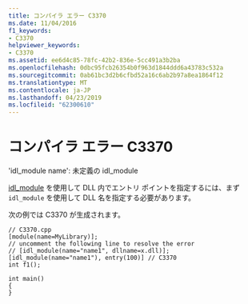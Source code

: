 ```yaml
---
title: コンパイラ エラー C3370
ms.date: 11/04/2016
f1_keywords:
- C3370
helpviewer_keywords:
- C3370
ms.assetid: ee6d4c85-78fc-42b2-836e-5cc491a3b2ba
ms.openlocfilehash: 0dbc95fcb26354b0f963d1844ddd6a43783c532a
ms.sourcegitcommit: 0ab61bc3d2b6cfbd52a16c6ab2b97a8ea1864f12
ms.translationtype: MT
ms.contentlocale: ja-JP
ms.lasthandoff: 04/23/2019
ms.locfileid: "62300610"
---
```

# <a name="compiler-error-c3370"></a>コンパイラ エラー C3370

'idl_module name': 未定義の idl_module

[idl_module](../../windows/idl-module.md) を使用して DLL 内でエントリ ポイントを指定するには、まず `idl_module` を使用して DLL 名を指定する必要があります。

次の例では C3370 が生成されます。

```
// C3370.cpp
[module(name=MyLibrary)];
// uncomment the following line to resolve the error
// [idl_module(name="name1", dllname=x.dll)];
[idl_module(name="name1"), entry(100)] // C3370
int f1();

int main()
{
}
```